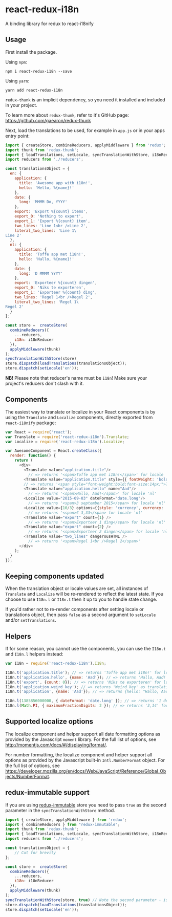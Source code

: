 # react-redux-i18n

A binding library for redux to react-i18nify

## Usage

First install the package.

Using `npm`:
```
npm i react-redux-i18n --save
```

Using `yarn`:
```
yarn add react-redux-i18n
```

`redux-thunk` is an implicit dependency, so you need it installed and included in your project.

To learn more about `redux-thunk`, refer to it's GitHub page:
https://github.com/gaearon/redux-thunk

Next, load the translations to be used, for example in `app.js` or in your apps entry point:

```javascript
import { createStore, combineReducers, applyMiddleware } from 'redux';
import thunk from 'redux-thunk';
import { loadTranslations, setLocale, syncTranslationWithStore, i18nReducer } from 'react-redux-i18n';
import reducers from './reducers';

const translationsObject = {
  en: {
    application: {
      title: 'Awesome app with i18n!',
      hello: 'Hello, %{name}!'
    },
    date: {
      long: 'MMMM Do, YYYY'
    },
    export: 'Export %{count} items',
    export_0: 'Nothing to export',
    export_1: 'Export %{count} item',
    two_lines: 'Line 1<br />Line 2',
    literal_two_lines: 'Line 1\
Line 2'
  },
  nl: {
    application: {
      title: 'Toffe app met i18n!',
      hello: 'Hallo, %{name}!'
    },
    date: {
      long: 'D MMMM YYYY'
    },
    export: 'Exporteer %{count} dingen',
    export_0: 'Niks te exporteren',
    export_1: 'Exporteer %{count} ding',
    two_lines: 'Regel 1<br />Regel 2',
    literal_two_lines: 'Regel 1\
Regel 2'
  }
};

const store =  createStore(
  combineReducers({
    ...reducers,
    i18n: i18nReducer
  }),
  applyMiddleware(thunk)
);
syncTranslationWithStore(store)
store.dispatch(loadTranslations(translationsObject));
store.dispatch(setLocale('en'));

```

**NB!** Please note that reducer's name must be `i18n`! Make sure your project's reducers don't clash with it.


## Components

The easiest way to translate or localize in your React components is by using the `Translate` and `Localize` components,
directly exported from `react-i18nify` package:

```javascript
var React = require('react');
var Translate = require('react-redux-i18n').Translate;
var Localize = require('react-redux-i18n').Localize;

var AwesomeComponent = React.createClass({
  render: function() {
    return (
      <div>
        <Translate value="application.title"/>
          // => returns '<span>Toffe app met i18n!</span>' for locale 'nl'
        <Translate value="application.title" style={{ fontWeight: 'bold', fontSize: '14px' }} />
        // => returns '<span style="font-weight:bold;font-size:14px;">Toffe app met i18n!</span>' for locale 'nl'
        <Translate value="application.hello" name="Aad"/>
          // => returns '<span>Hallo, Aad!</span>' for locale 'nl'
        <Localize value="2015-09-03" dateFormat="date.long"/>
          // => returns '<span>3 september 2015</span> for locale 'nl'
        <Localize value={10/3} options={{style: 'currency', currency: 'EUR', minimumFractionDigits: 2, maximumFractionDigits: 2}}/>
          // => returns '<span>€ 3,33</span> for locale 'nl'
        <Translate value="export" count={1} />
          // => returns '<span>Exporteer 1 ding</span> for locale 'nl'
        <Translate value="export" count={2} />
          // => returns '<span>Exporteer 2 dingen</span> for locale 'nl'
        <Translate value="two_lines" dangerousHTML />
          // => returns '<span>Regel 1<br />Regel 2</span>'
      </div>
    );
  }
});
```

## Keeping components updated

When the translation object or locale values are set, all instances of `Translate` and `Localize` will be re-rendered to
reflect the latest state. If you choose to use `I18n.l` or `I18n.t` then it up to you to handle state change.

If you'd rather not to re-render components after setting locale or translations object, then pass `false` as a second
argument to `setLocale` and/or `setTranslations`.

## Helpers

If for some reason, you cannot use the components, you can use the `I18n.t` and `I18n.l` helpers instead:

```javascript
var I18n = require('react-redux-i18n').I18n;

I18n.t('application.title'); // => returns 'Toffe app met i18n!' for locale 'nl'
I18n.t('application.hello', {name: 'Aad'}); // => returns 'Hallo, Aad!' for locale 'nl'
I18n.t('export', {count: 0}); // => returns 'Niks te exporteren' for locale 'nl'
I18n.t('application.weird_key'); // => returns 'Weird key' as translation is missing
I18n.t('application', {name: 'Aad'}); // => returns {hello: "Hallo, Aad!", title: "Toffe app met i18n!"} for locale 'nl'

I18n.l(1385856000000, { dateFormat: 'date.long' }); // => returns '1 december 2013' for locale 'nl'
I18n.l(Math.PI, { maximumFractionDigits: 2 }); // => returns '3,14' for locale 'nl'
```

## Supported localize options

The localize component and helper support all date formatting options as provided by the Javascript `moment` library. For the full list of options, see http://momentjs.com/docs/#/displaying/format/.

For number formatting, the localize component and helper support all options as provided by the Javascript built-in `Intl.NumberFormat` object. For the full list of options, see https://developer.mozilla.org/en/docs/Web/JavaScript/Reference/Global_Objects/NumberFormat.

[downloads-image]: http://img.shields.io/npm/dm/react-redux-i18n.svg

[npm-url]: https://npmjs.org/package/react-redux-i18n
[npm-image]: http://img.shields.io/npm/v/react-redux-i18n.svg

## redux-immutable support

If you are using [redux-immutable](https://github.com/gajus/redux-immutable) store you need to pass `true` as the second parameter in the `syncTranslationWithStore` method. 

```javascript
import { createStore, applyMiddleware } from 'redux';
import { combineReducers } from "redux-immutable";
import thunk from 'redux-thunk';
import { loadTranslations, setLocale, syncTranslationWithStore, i18nReducer } from 'react-redux-i18n';
import reducers from './reducers';

const translationsObject = {
    // Cut for brevity
};

const store =  createStore(
  combineReducers({
    ...reducers,
    i18n: i18nReducer
  }),
  applyMiddleware(thunk)
);
syncTranslationWithStore(store, true) // Note the second parameter - is used to indicate that we are using redux-immutable
store.dispatch(loadTranslations(translationsObject));
store.dispatch(setLocale('en'));
```
